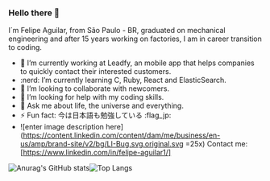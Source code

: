 ### Hello there 👋 
I´m Felipe Aguilar, from São Paulo - BR, graduated on mechanical engineering and after 15 years working on factories,  I am in career transition to coding.

- :tractor:  I’m currently working at Leadfy, an mobile app that helps companies to quickly contact their interested customers.
- :nerd:  I’m currently learning C, Ruby, React and ElasticSearch.
- :rocket:  I’m looking to collaborate with newcomers.
- :ninja:  I’m looking for help with my coding skills.
- 💬 Ask me about life, the universe and everything.
- ⚡ Fun fact: 今は日本語も勉強している :flag_jp:
- ![enter image description here](https://content.linkedin.com/content/dam/me/business/en-us/amp/brand-site/v2/bg/LI-Bug.svg.original.svg =25x) Contact me: [https://www.linkedin.com/in/felipe-aguilar1/]



![Anurag's GitHub stats](https://github-readme-stats.vercel.app/api?username=lipemecprec&theme=gotham&show_icons=true&count_private=true&hide=contribs&card_width=470&line_height=24)![Top Langs](https://github-readme-stats.vercel.app/api/top-langs/?username=lipemecprec&layout=compact&theme=gotham&card_width=445)
